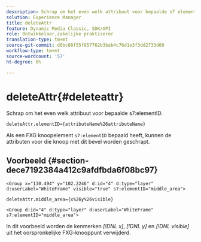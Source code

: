 ```yaml
---
description: Schrap om het even welk attribuut voor bepaalde s7 elementID.
solution: Experience Manager
title: deleteAttr
feature: Dynamic Media Classic, SDK/API
role: Ontwikkelaar,zakelijke praktiserer
translation-type: tm+mt
source-git-commit: d0bc88f55f857762b3bab4c76d1e3f3dd2733d60
workflow-type: tm+mt
source-wordcount: '57'
ht-degree: 0%

---
```



# deleteAttr{#deleteattr}

Schrap om het even welk attribuut voor bepaalde s7:elementID.

`deleteAttr.elementID={attributeName%26attributeName}`

Als een FXG knoopelement `s7:elementID` bepaald heeft, kunnen de attributen voor die knoop met dit bevel worden geschrapt.

## Voorbeeld {#section-dece7192384a412c9afdfbda6f08bc97}

`<Group x="130.494" y="102.2246" d:id="4" d:type="layer" d:userLabel="WhiteFrame" visible="true" s7:elementID="middle_area">`

`deleteAttr.middle_area={x%26y%26visible}`

`<Group d:id="4" d:type="layer" d:userLabel="WhiteFrame" s7:elementID="middle_area">`

In dit voorbeeld worden de kenmerken *[!DNL x]*, *[!DNL y]* en *[!DNL visible]* uit het oorspronkelijke FXG-knooppunt verwijderd.
